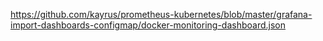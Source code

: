 https://github.com/kayrus/prometheus-kubernetes/blob/master/grafana-import-dashboards-configmap/docker-monitoring-dashboard.json